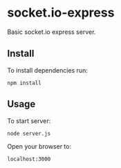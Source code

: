 socket.io-express
=================

Basic socket.io express server.


Install
-------

To install dependencies run:

    npm install

Usage
-----

To start server:

    node server.js
    
Open your browser to:

    localhost:3000
